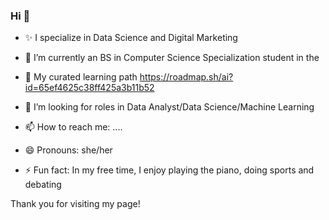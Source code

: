 ### Hi 👋

<!--
**Lily241/Lily241** is a ✨ _special_ ✨ repository because its `README.md` (this file) appears on your GitHub profile.-->
- ✨ I specialize in Data Science and Digital Marketing
- 🌱 I’m currently an BS in Computer Science Specialization student in the <!--University of Alberta-->
- 🧭 My curated learning path https://roadmap.sh/ai?id=65ef4625c38ff425a3b11b52
- 💼 I’m looking for roles in Data Analyst/Data Science/Machine Learning

- 📫 How to reach me: .... <!--or connect with me on LinkedIn (https://www.linkedin.com/in/michela-tjan-sakti-effendie/)-->
- 😄 Pronouns: she/her
- ⚡ Fun fact: In my free time, I enjoy playing the piano, doing sports and debating

Thank you for visiting my page!

